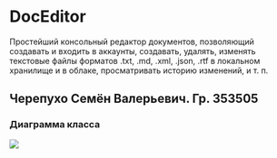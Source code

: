 # DocEditor

Простейший консольный редактор документов, позволяющий создавать и входить в аккаунты, создавать, удалять, изменять текстовые файлы форматов .txt, .md, .xml, .json, .rtf в локальном хранилище и в облаке, просматривать историю изменений, и т. п.

## Черепухо Семён Валерьевич. Гр. 353505

### Диаграмма класса
![](diagramm.png)
